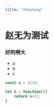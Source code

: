 ```yaml
---
title: "zhaotong"
---
```

# 赵无为测试

### 好的啊大

- a
- b
- c

```js
const a = 1234;

let b = function(){
    return a+12;
}
```
